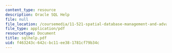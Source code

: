 ```yaml
---
content_type: resource
description: Oracle SQL Help
file: null
file_location: /coursemedia/11-521-spatial-database-management-and-advanced-geographic-information-systems-spring-2003/f463243c642cbc11ee381781cf79b34c_sqlhelp.pdf
file_type: application/pdf
resourcetype: Document
title: sqlhelp.pdf
uid: f463243c-642c-bc11-ee38-1781cf79b34c
---
```

